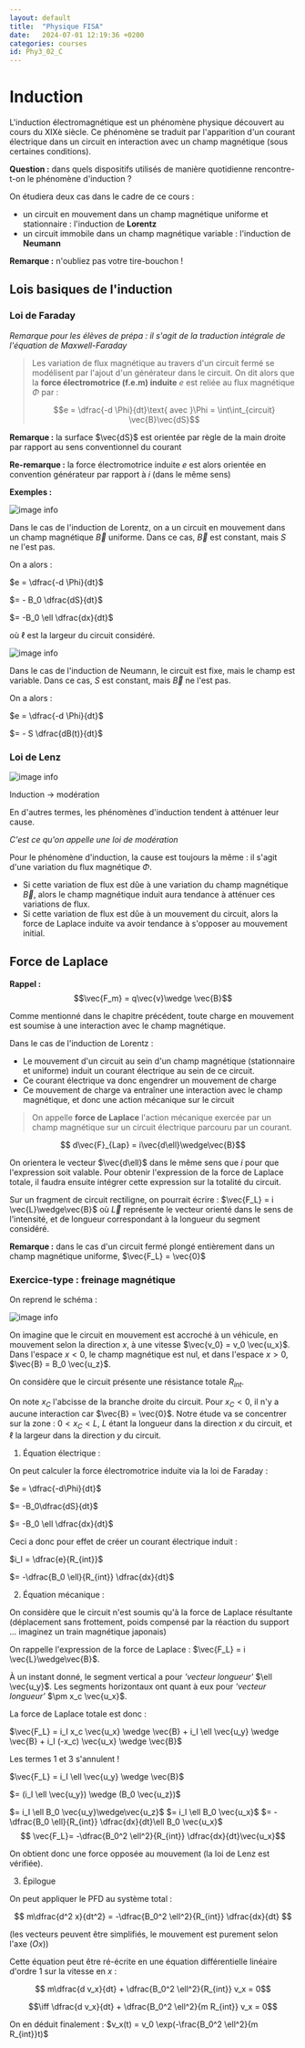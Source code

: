 ```yaml
---
layout: default
title:  "Physique FISA"
date:   2024-07-01 12:19:36 +0200
categories: courses
id: Phy3_02_C
---
```


# Induction

L'induction électromagnétique est un phénomène physique découvert au cours du XIXè siècle. Ce phénomène se traduit par l'apparition d'un courant électrique dans un circuit en interaction avec un champ magnétique (sous certaines conditions).

**Question :** dans quels dispositifs utilisés de manière quotidienne rencontre-t-on le phénomène d'induction ? 

On étudiera deux cas dans le cadre de ce cours : 

- un circuit en mouvement dans un champ magnétique uniforme et stationnaire : l'induction de **Lorentz**
- un circuit immobile dans un champ magnétique variable : l'induction de **Neumann**

**Remarque :** n'oubliez pas votre tire-bouchon !

## Lois basiques de l'induction

### Loi de Faraday

*Remarque pour les élèves de prépa : il s'agit de la traduction intégrale de l'équation de Maxwell-Faraday*

> Les variation de flux magnétique au travers d'un circuit fermé se modélisent par l'ajout d'un générateur dans le circuit. On dit alors que la **force électromotrice (f.e.m) induite** $e$ est reliée au flux magnétique $\Phi$ par :
>
> $$e = \dfrac{-d \Phi}{dt}\text{  avec  }\Phi = \int\int_{circuit} \vec{B}\vec{dS}$$

**Remarque :** la surface $\vec{dS}$ est orientée par règle de la main droite par rapport au sens conventionnel du courant

**Re-remarque :** la force électromotrice induite $e$ est alors orientée en convention générateur par rapport à $i$ (dans le même sens)

**Exemples :**

![image info](./img/Lorentz.jpeg)

Dans le cas de l'induction de Lorentz, on a un circuit en mouvement dans un champ magnétique $\vec{B}$ uniforme. Dans ce cas, $\vec{B}$ est constant, mais $S$ ne l'est pas.

On a alors : 

$e = \dfrac{-d \Phi}{dt}$

$= - B_0 \dfrac{dS}{dt}$

$= -B_0 \ell \dfrac{dx}{dt}$

où $\ell$ est la largeur du circuit considéré.

![image info](./img/Neumann.jpeg)

Dans le cas de l'induction de Neumann, le circuit est fixe, mais le champ est variable. Dans ce cas, $S$ est constant, mais $\vec{B}$ ne l'est pas.

On a alors : 

$e = \dfrac{-d \Phi}{dt}$

$= - S \dfrac{dB(t)}{dt}$

### Loi de Lenz

![image info](./img/Lenz_meme.jpeg)

Induction $\rightarrow$ modération

En d'autres termes, les phénomènes d'induction tendent à atténuer leur cause.

*C'est ce qu'on appelle une loi de modération*

Pour le phénomène d'induction, la cause est toujours la même : il s'agit d'une variation du flux magnétique $\Phi$.

- Si cette variation de flux est dûe à une variation du champ magnétique $\vec{B}$, alors le champ magnétique induit aura tendance à atténuer ces variations de flux. 
- Si cette variation de flux est dûe à un mouvement du circuit, alors la force de Laplace induite va avoir tendance à s'opposer au mouvement initial.

## Force de Laplace

**Rappel :** 
$$\vec{F_m} = q\vec{v}\wedge \vec{B}$$

Comme mentionné dans le chapitre précédent, toute charge en mouvement est soumise à une interaction avec le champ magnétique. 

Dans le cas de l'induction de Lorentz :

- Le mouvement d'un circuit au sein d'un champ magnétique (stationnaire et uniforme) induit un courant électrique au sein de ce circuit.
- Ce courant électrique va donc engendrer un mouvement de charge
- Ce mouvement de charge va entraîner une interaction avec le champ magnétique, et donc une action mécanique sur le circuit

> On appelle **force de Laplace** l'action mécanique exercée par un champ magnétique sur un circuit électrique parcouru par un courant. 

$$ d\vec{F}_{Lap} = i\vec{d\ell}\wedge\vec{B}$$

On orientera le vecteur $\vec{d\ell}$ dans le même sens que $i$ pour que l'expression soit valable. Pour obtenir l'expression de la force de Laplace totale, il faudra ensuite intégrer cette expression sur la totalité du circuit.

Sur un fragment de circuit rectiligne, on pourrait écrire : $\vec{F_L} = i \vec{L}\wedge\vec{B}$ où $\vec{L}$ représente le vecteur orienté dans le sens de l'intensité, et de longueur correspondant à la longueur du segment considéré.

**Remarque :** dans le cas d'un circuit fermé plongé entièrement dans un champ magnétique uniforme, $\vec{F_L} = \vec{0}$

### Exercice-type : freinage magnétique

On reprend le schéma : 

![image info](./img/Lorentz.jpeg)

On imagine que le circuit en mouvement est accroché à un véhicule, en mouvement selon la direction $x$, à une vitesse $\vec{v_0} = v_0 \vec{u_x}$. Dans l'espace $x<0$, le champ magnétique est nul, et dans l'espace $x>0$, $\vec{B} = B_0 \vec{u_z}$.

On considère que le circuit présente une résistance totale $R_{int}$.

On note $x_C$ l'abcisse de la branche droite du circuit. Pour $x_C<0$, il n'y a aucune interaction car $\vec{B} = \vec{0}$. Notre étude va se concentrer sur la zone : $0<x_C<L$, $L$ étant la longueur dans la direction $x$ du circuit, et $\ell$ la largeur dans la direction $y$ du circuit.

1. Équation électrique :

On peut calculer la force électromotrice induite via la loi de Faraday : 

$e = \dfrac{-d\Phi}{dt}$

$= -B_0\dfrac{dS}{dt}$

$= -B_0 \ell \dfrac{dx}{dt}$

Ceci a donc pour effet de créer un courant électrique induit : 

$i_I = \dfrac{e}{R_{int}}$

$= -\dfrac{B_0 \ell}{R_{int}} \dfrac{dx}{dt}$

2. Équation mécanique :

On considère que le circuit n'est soumis qu'à la force de Laplace résultante (déplacement sans frottement, poids compensé par la réaction du support ... imaginez un train magnétique japonais)

On rappelle l'expression de la force de Laplace : $\vec{F_L} = i \vec{L}\wedge\vec{B}$.

À un instant donné, le segment vertical a pour *'vecteur longueur'* $\ell \vec{u_y}$. Les segments horizontaux ont quant à eux pour *'vecteur longueur'* $\pm x_c \vec{u_x}$.

La force de Laplace totale est donc : 

$\vec{F_L} = i_I x_c \vec{u_x} \wedge \vec{B} + i_I \ell \vec{u_y} \wedge \vec{B} + i_I (-x_c) \vec{u_x} \wedge \vec{B}$

Les termes 1 et 3 s'annulent !

$\vec{F_L} = i_I \ell \vec{u_y} \wedge \vec{B}$

$= (i_I \ell \vec{u_y}) \wedge (B_0 \vec{u_z})$

$= i_I \ell B_0 \vec{u_y}\wedge\vec{u_z}$
$= i_I \ell B_0 \vec{u_x}$
$= -\dfrac{B_0 \ell}{R_{int}} \dfrac{dx}{dt}\ell B_0 \vec{u_x}$
$$ \vec{F_L}= -\dfrac{B_0^2 \ell^2}{R_{int}} \dfrac{dx}{dt}\vec{u_x}$$

On obtient donc une force opposée au mouvement (la loi de Lenz est vérifiée).

3. Épilogue

On peut appliquer le PFD au système total : 

$$ m\dfrac{d^2 x}{dt^2} = -\dfrac{B_0^2 \ell^2}{R_{int}} \dfrac{dx}{dt} $$

(les vecteurs peuvent être simplifiés, le mouvement est purement selon l'axe $(Ox)$)

Cette équation peut être ré-écrite en une équation différentielle linéaire d'ordre 1 sur la vitesse en $x$ : 

$$ m\dfrac{d v_x}{dt} + \dfrac{B_0^2 \ell^2}{R_{int}} v_x = 0$$ 

$$\iff \dfrac{d v_x}{dt} + \dfrac{B_0^2 \ell^2}{m R_{int}} v_x = 0$$

On en déduit finalement : $v_x(t) = v_0 \exp(-\frac{B_0^2 \ell^2}{m R_{int}}t)$